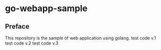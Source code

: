 # go-webapp-sample



## Preface
This repository is the sample of web application using golang.
test code v.1
test code v.2
test code v.3
